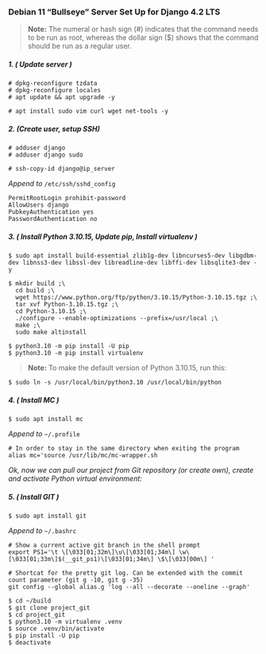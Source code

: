 ### Debian 11 “Bullseye” Server Set Up for Django 4.2 LTS
 
> **Note:** The numeral or hash sign (#) indicates that the command needs to be run as root, whereas the dollar sign ($) shows that the command should be run as a regular user. 


##### 1. ( Update server )
```
# dpkg-reconfigure tzdata
# dpkg-reconfigure locales
# apt update && apt upgrade -y

# apt install sudo vim curl wget net-tools -y
````
##### 2. (Create user, setup SSH)
```
# adduser django
# adduser django sudo

# ssh-copy-id django@ip_server
```
*Append to* `/etc/ssh/sshd_config`

    PermitRootLogin prohibit-password
    AllowUsers django
    PubkeyAuthentication yes
    PasswordAuthentication no


##### 3. ( Install Python 3.10.15, Update pip, Install virtualenv )


    $ sudo apt install build-essential zlib1g-dev libncurses5-dev libgdbm-dev libnss3-dev libssl-dev libreadline-dev libffi-dev libsqlite3-dev -y

```
$ mkdir build ;\
  cd build ;\
  wget https://www.python.org/ftp/python/3.10.15/Python-3.10.15.tgz ;\
  tar xvf Python-3.10.15.tgz ;\
  cd Python-3.10.15 ;\
  ./configure --enable-optimizations --prefix=/usr/local ;\
  make ;\
  sudo make altinstall

$ python3.10 -m pip install -U pip
$ python3.10 -m pip install virtualenv
```
> **Note:** To make the default version of Python 3.10.15, run this:

    $ sudo ln -s /usr/local/bin/python3.10 /usr/local/bin/python

##### 4. ( Install MC )

    $ sudo apt install mc

*Append to* `~/.profile`

    # In order to stay in the same directory when exiting the program
    alias mc='source /usr/lib/mc/mc-wrapper.sh

*Ok, now we can pull our project from Git repository (or create own), create and activate Python virtual environment:*

##### 5. ( Install GIT )

    $ sudo apt install git

*Append to* `~/.bashrc`

    # Show a current active git branch in the shell prompt
    export PS1='\t \[\033[01;32m\]\u\[\033[01;34m\] \w\[\033[01;33m\]$(__git_ps1)\[\033[01;34m\] \$\[\033[00m\] '

    # Shortcat for the pretty git log. Can be extended with the commit count parameter (git g -10, git g -35)
    git config --global alias.g 'log --all --decorate --oneline --graph'
    
```
$ cd ~/build
$ git clone project_git
$ cd project_git
$ python3.10 -m virtualenv .venv
$ source .venv/bin/activate
$ pip install -U pip
$ deactivate

```
